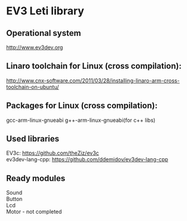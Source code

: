 # **EV3 Leti library** #

## Operational system ##
http://www.ev3dev.org

## Linaro toolchain for Linux (cross compilation): ##
http://www.cnx-software.com/2011/03/28/installing-linaro-arm-cross-toolchain-on-ubuntu/

## Packages for Linux (cross compilation): ##
gcc-arm-linux-gnueabi g++-arm-linux-gnueabi(for c++ libs)

## Used libraries ##
EV3c: https://github.com/theZiz/ev3c  
ev3dev-lang-cpp: https://github.com/ddemidov/ev3dev-lang-cpp    

## Ready modules ##
Sound  
Button  
Lcd  
Motor - not completed  
